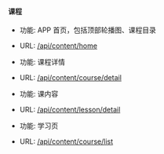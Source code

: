 #### 课程 

* 功能: APP 首页，包括顶部轮播图、课程目录
* URL: [/api/content/home](./home.md)


* 功能: 课程详情
* URL: [/api/content/course/detail](./course_detail.md)


* 功能: 课内容
* URL: [/api/content/lesson/detail](./lessin_detail.md)


* 功能: 学习页
* URL: [/api/content/course/list](./course_list.md)

